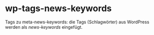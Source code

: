 wp-tags-news-keywords
=====================

Tags zu meta-news-keywords: die Tags (Schlagwörter) aus WordPress werden als _news-keywords_ eingefügt.
